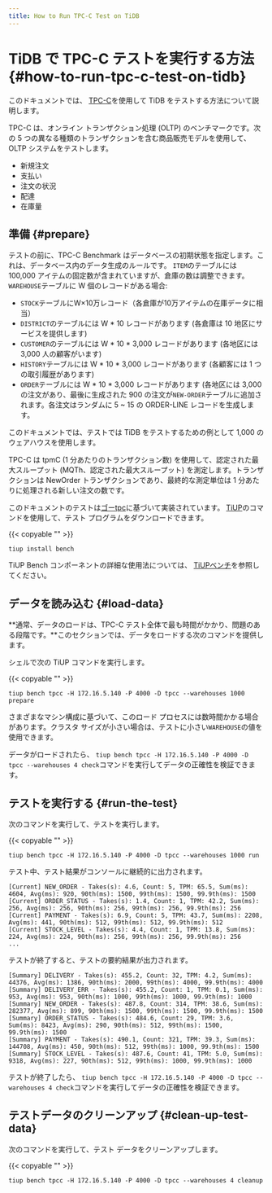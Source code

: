 ```yaml
---
title: How to Run TPC-C Test on TiDB
---
```


# TiDB で TPC-C テストを実行する方法 {#how-to-run-tpc-c-test-on-tidb}

このドキュメントでは、 [TPC-C](http://www.tpc.org/tpcc/)を使用して TiDB をテストする方法について説明します。

TPC-C は、オンライン トランザクション処理 (OLTP) のベンチマークです。次の 5 つの異なる種類のトランザクションを含む商品販売モデルを使用して、OLTP システムをテストします。

-   新規注文
-   支払い
-   注文の状況
-   配達
-   在庫量

## 準備 {#prepare}

テストの前に、TPC-C Benchmark はデータベースの初期状態を指定します。これは、データベース内のデータ生成のルールです。 `ITEM`のテーブルには 100,000 アイテムの固定数が含まれていますが、倉庫の数は調整できます。 `WAREHOUSE`テーブルに W 個のレコードがある場合:

-   `STOCK`テーブルにW×10万レコード（各倉庫が10万アイテムの在庫データに相当）
-   `DISTRICT`のテーブルには W * 10 レコードがあります (各倉庫は 10 地区にサービスを提供します)
-   `CUSTOMER`のテーブルには W * 10 * 3,000 レコードがあります (各地区には 3,000 人の顧客がいます)
-   `HISTORY`テーブルには W * 10 * 3,000 レコードがあります (各顧客には 1 つの取引履歴があります)
-   `ORDER`テーブルには W * 10 * 3,000 レコードがあります (各地区には 3,000 の注文があり、最後に生成された 900 の注文が`NEW-ORDER`テーブルに追加されます。各注文はランダムに 5 ~ 15 の ORDER-LINE レコードを生成します。

このドキュメントでは、テストでは TiDB をテストするための例として 1,000 のウェアハウスを使用します。

TPC-C は tpmC (1 分あたりのトランザクション数) を使用して、認定された最大スループット (MQTh、認定された最大スループット) を測定します。トランザクションは NewOrder トランザクションであり、最終的な測定単位は 1 分あたりに処理される新しい注文の数です。

このドキュメントのテストは[ゴーtpc](https://github.com/pingcap/go-tpc)に基づいて実装されています。 [TiUP](/tiup/tiup-overview.md)のコマンドを使用して、テスト プログラムをダウンロードできます。

{{< copyable "" >}}

```shell
tiup install bench
```

TiUP Bench コンポーネントの詳細な使用法については、 [TiUPベンチ](/tiup/tiup-bench.md)を参照してください。

## データを読み込む {#load-data}

**通常、データのロードは、TPC-C テスト全体で最も時間がかかり、問題のある段階です。**このセクションでは、データをロードする次のコマンドを提供します。

シェルで次の TiUP コマンドを実行します。

{{< copyable "" >}}

```shell
tiup bench tpcc -H 172.16.5.140 -P 4000 -D tpcc --warehouses 1000 prepare
```

さまざまなマシン構成に基づいて、このロード プロセスには数時間かかる場合があります。クラスタ サイズが小さい場合は、テストに小さい`WAREHOUSE`の値を使用できます。

データがロードされたら、 `tiup bench tpcc -H 172.16.5.140 -P 4000 -D tpcc --warehouses 4 check`コマンドを実行してデータの正確性を検証できます。

## テストを実行する {#run-the-test}

次のコマンドを実行して、テストを実行します。

{{< copyable "" >}}

```shell
tiup bench tpcc -H 172.16.5.140 -P 4000 -D tpcc --warehouses 1000 run
```

テスト中、テスト結果がコンソールに継続的に出力されます。

```text
[Current] NEW_ORDER - Takes(s): 4.6, Count: 5, TPM: 65.5, Sum(ms): 4604, Avg(ms): 920, 90th(ms): 1500, 99th(ms): 1500, 99.9th(ms): 1500
[Current] ORDER_STATUS - Takes(s): 1.4, Count: 1, TPM: 42.2, Sum(ms): 256, Avg(ms): 256, 90th(ms): 256, 99th(ms): 256, 99.9th(ms): 256
[Current] PAYMENT - Takes(s): 6.9, Count: 5, TPM: 43.7, Sum(ms): 2208, Avg(ms): 441, 90th(ms): 512, 99th(ms): 512, 99.9th(ms): 512
[Current] STOCK_LEVEL - Takes(s): 4.4, Count: 1, TPM: 13.8, Sum(ms): 224, Avg(ms): 224, 90th(ms): 256, 99th(ms): 256, 99.9th(ms): 256
...
```

テストが終了すると、テストの要約結果が出力されます。

```text
[Summary] DELIVERY - Takes(s): 455.2, Count: 32, TPM: 4.2, Sum(ms): 44376, Avg(ms): 1386, 90th(ms): 2000, 99th(ms): 4000, 99.9th(ms): 4000
[Summary] DELIVERY_ERR - Takes(s): 455.2, Count: 1, TPM: 0.1, Sum(ms): 953, Avg(ms): 953, 90th(ms): 1000, 99th(ms): 1000, 99.9th(ms): 1000
[Summary] NEW_ORDER - Takes(s): 487.8, Count: 314, TPM: 38.6, Sum(ms): 282377, Avg(ms): 899, 90th(ms): 1500, 99th(ms): 1500, 99.9th(ms): 1500
[Summary] ORDER_STATUS - Takes(s): 484.6, Count: 29, TPM: 3.6, Sum(ms): 8423, Avg(ms): 290, 90th(ms): 512, 99th(ms): 1500, 99.9th(ms): 1500
[Summary] PAYMENT - Takes(s): 490.1, Count: 321, TPM: 39.3, Sum(ms): 144708, Avg(ms): 450, 90th(ms): 512, 99th(ms): 1000, 99.9th(ms): 1500
[Summary] STOCK_LEVEL - Takes(s): 487.6, Count: 41, TPM: 5.0, Sum(ms): 9318, Avg(ms): 227, 90th(ms): 512, 99th(ms): 1000, 99.9th(ms): 1000
```

テストが終了したら、 `tiup bench tpcc -H 172.16.5.140 -P 4000 -D tpcc --warehouses 4 check`コマンドを実行してデータの正確性を検証できます。

## テストデータのクリーンアップ {#clean-up-test-data}

次のコマンドを実行して、テスト データをクリーンアップします。

{{< copyable "" >}}

```shell
tiup bench tpcc -H 172.16.5.140 -P 4000 -D tpcc --warehouses 4 cleanup
```

